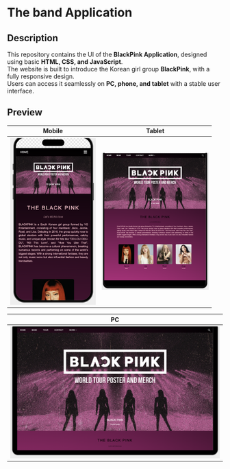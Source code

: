 # The band Application

## Description

This repository contains the UI of the **BlackPink Application**, designed using basic **HTML, CSS, and JavaScript**.  
The website is built to introduce the Korean girl group **BlackPink**, with a fully responsive design.  
Users can access it seamlessly on **PC, phone, and tablet** with a stable user interface.

## Preview

| Mobile                                                                                            | Tablet                                                                                            |
| ------------------------------------------------------------------------------------------------- | ------------------------------------------------------------------------------------------------- |
| <img src="https://github.com/tuongioe/theband/blob/main/assets/preview/Mobile.png" width="200" /> | <img src="https://github.com/tuongioe/theband/blob/main/assets/preview/Tablet.png" width="250" /> |

| PC                                                                                            |
| --------------------------------------------------------------------------------------------- |
| <img src="https://github.com/tuongioe/theband/blob/main/assets/preview/PC.png" width="500" /> |
